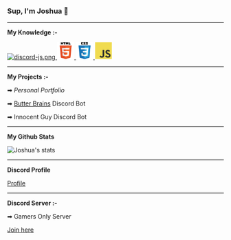 ### Sup, I'm Joshua 🤙 

____
**My Knowledge :-**

<p align="left"><a href="https://discord.js.org/#/" target="_blank"><img src="https://cdn.discordapp.com/attachments/855346697029812231/873199215512285235/discord-js.png" alt="discord-js.png" height="40" width="40" /></a><a href="https://developer.mozilla.org/en-US/docs/Web/HTML" target="_blank"> <img src="https://raw.githubusercontent.com/devicons/devicon/master/icons/html5/html5-original-wordmark.svg" alt="html5" width="40" height="40"/></a><a href="https://developer.mozilla.org/en-US/docs/Web/CSS/Reference" target="_blank"> <img src="https://raw.githubusercontent.com/devicons/devicon/master/icons/css3/css3-original-wordmark.svg" alt="css3" width="40" height="40"/></a><a href="https://developer.mozilla.org/en-US/docs/Web/JavaScript" target="_blank"> <img src="https://raw.githubusercontent.com/devicons/devicon/master/icons/javascript/javascript-original.svg" alt="javascript" width="40" height="40"/></a>
</p>

____
**My Projects :-**

➡ *Personal Portfolio*

➡ [Butter Brains](https://discord-butter-brains-bot-documentation.nmgg.repl.co/) Discord Bot

➡ Innocent Guy Discord Bot

____
**My Github Stats**

![Joshua's stats](https://github-readme-stats.vercel.app/api?username=NMGG25&show_icons=true&theme=radical)

____
**Discord Profile**

[Profile](https://discord.com/users/765120832887455755)

____
**Discord Server :-**

➡ Gamers Only Server 

[Join here](https://dsc.gg/gamersonlyserver)
